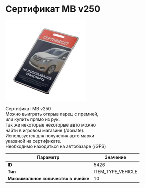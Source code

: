 # Сертификат MB v250

![Item Image](../img/5426.webp?raw=true)

Сертификат MB v250<br>Можно выиграть открыв ларец с премией,<br>или купить прямо из рук.<br>Так же некоторые некоторые авто можно<br>найти в игровом магазине (/donate).<br>Используется для получения авто марки<br>указаной на сертификате.<br>Необходимо находиться на автобазаре (/GPS)


| Параметр | Значение |
|----------|----------|
| **ID** | 5426 |
| **Тип** | ITEM_TYPE_VEHICLE |
| **Максимальное количество в ячейке** | 10 |

